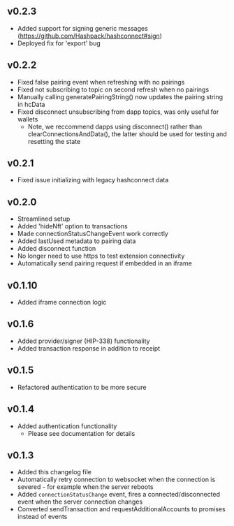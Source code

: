 ## v0.2.3
- Added support for signing generic messages (https://github.com/Hashpack/hashconnect#sign)
- Deployed fix for 'export' bug

## v0.2.2
- Fixed false pairing event when refreshing with no pairings
- Fixed not subscribing to topic on second refresh when no pairings
- Manually calling generatePairingString() now updates the pairing string in hcData
- Fixed disconnect unsubscribing from dapp topics, was only useful for wallets
  - Note, we reccommend dapps using disconnect() rather than clearConnectionsAndData(), the latter should be used for testing and resetting the state
   
## v0.2.1
- Fixed issue initializing with legacy hashconnect data

## v0.2.0
- Streamlined setup
- Added 'hideNft' option to transactions
- Made connectionStatusChangeEvent work correctly
- Added lastUsed metadata to pairing data
- Added disconnect function
- No longer need to use https to test extension connectivity
- Automatically send pairing request if embedded in an iframe

## v0.1.10
- Added iframe connection logic

## v0.1.6
- Added provider/signer (HIP-338) functionality
- Added transaction response in addition to receipt
  
## v0.1.5
- Refactored authentication to be more secure

## v0.1.4
- Added authentication functionality
  - Please see documentation for details

## v0.1.3

- Added this changelog file
- Automatically retry connection to websocket when the connection is severed - for example when the server reboots
- Added ```connectionStatusChange``` event, fires a connected/disconnected event when the server connection changes
- Converted sendTransaction and requestAdditionalAccounts to promises instead of events